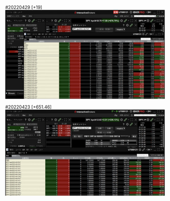 #20220429 [+19]
<a href="https://ibkr.com/referral/zhenwei375">![](https://github.com/aizwellenstan/OptionWeeklyRecap/blob/main/スクリーンショット%202022-04-30%2010.01.33.png)</a>

#20220423 [+651.46]
<a href="https://ibkr.com/referral/zhenwei375">![](https://github.com/aizwellenstan/OptionWeeklyRecap/blob/main/スクリーンショット%202022-04-23%201.22.56.png)</a>
